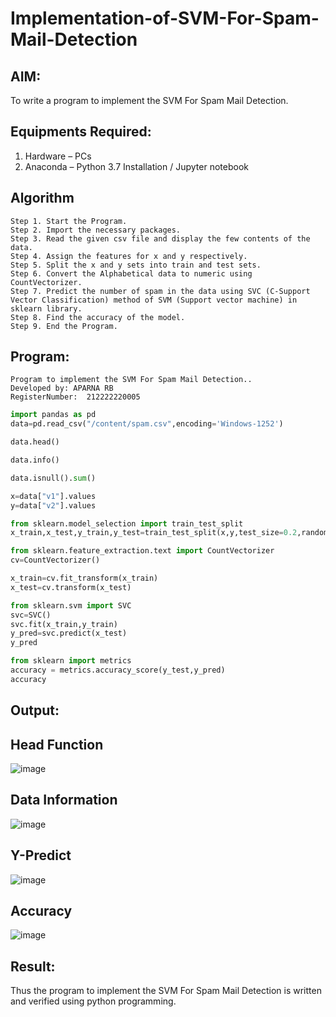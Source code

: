 # Implementation-of-SVM-For-Spam-Mail-Detection

## AIM:
To write a program to implement the SVM For Spam Mail Detection.

## Equipments Required:
1. Hardware – PCs
2. Anaconda – Python 3.7 Installation / Jupyter notebook
 
## Algorithm
```
Step 1. Start the Program.
Step 2. Import the necessary packages.
Step 3. Read the given csv file and display the few contents of the data.
Step 4. Assign the features for x and y respectively.
Step 5. Split the x and y sets into train and test sets.
Step 6. Convert the Alphabetical data to numeric using CountVectorizer.
Step 7. Predict the number of spam in the data using SVC (C-Support Vector Classification) method of SVM (Support vector machine) in sklearn library.
Step 8. Find the accuracy of the model.
Step 9. End the Program.
```
## Program:
```
Program to implement the SVM For Spam Mail Detection..
Developed by: APARNA RB
RegisterNumber:  212222220005
```
```python
import pandas as pd
data=pd.read_csv("/content/spam.csv",encoding='Windows-1252')

data.head()

data.info()

data.isnull().sum()

x=data["v1"].values
y=data["v2"].values

from sklearn.model_selection import train_test_split
x_train,x_test,y_train,y_test=train_test_split(x,y,test_size=0.2,random_state=0)

from sklearn.feature_extraction.text import CountVectorizer
cv=CountVectorizer()

x_train=cv.fit_transform(x_train)
x_test=cv.transform(x_test)

from sklearn.svm import SVC
svc=SVC()
svc.fit(x_train,y_train)
y_pred=svc.predict(x_test)
y_pred

from sklearn import metrics
accuracy = metrics.accuracy_score(y_test,y_pred)
accuracy

```

## Output:
## Head Function
![image](https://github.com/user-attachments/assets/449d8e92-f550-4016-b3d9-437fe0f8a74a)
## Data Information
![image](https://github.com/user-attachments/assets/489dc53d-ae91-4040-9263-7918077625be)
## Y-Predict
![image](https://github.com/user-attachments/assets/b363dc1a-aa13-4018-872f-4dde9ff46898)
## Accuracy
![image](https://github.com/user-attachments/assets/339d38a5-c5d5-4aaa-af3a-cc11e2c5997e)

## Result:
Thus the program to implement the SVM For Spam Mail Detection is written and verified using python programming.
